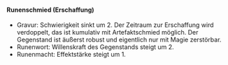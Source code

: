 #### Runenschmied (Erschaffung)

* Gravur: Schwierigkeit sinkt um 2. Der Zeitraum zur Erschaffung wird verdoppelt, das ist kumulativ mit Artefaktschmied
möglich. Der Gegenstand ist äußerst robust und eigentlich nur mit Magie zerstörbar.
* Runenwort: Willenskraft des Gegenstands steigt um 2.
* Runenmacht: Effektstärke steigt um 1.
